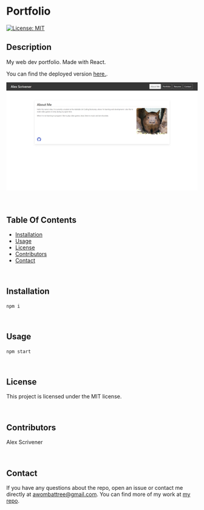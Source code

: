 # Portfolio

[![License: MIT](https://img.shields.io/badge/License-MIT-yellow.svg)](https://opensource.org/licenses/MIT)

## Description
My web dev portfolio. Made with React.

You can find the deployed version [here.](https://wombattree.github.io/AlexScrievnerPortfolio/).

![Preview Image](./screenshot.png?raw=true "Preview Image")

<br/>

## Table Of Contents
- [Installation](#installation)
- [Usage](#usage)
- [License](#license)
- [Contributors](#contributors)
- [Contact](#contact)

<br/>

## Installation
~~~
npm i
~~~

<br/>

## Usage
~~~
npm start
~~~

<br/>

## License
This project is licensed under the MIT license.

<br/>

## Contributors
Alex Scrivener

<br/>

## Contact
If you have any questions about the repo, open an issue or contact me directly at [awombattree@gmail.com](mailto:awombattree@gmail.com). You can find more of my work at [my repo](https://github.com/Wombattree).

